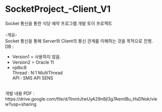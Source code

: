 # SocketProject_-Client_V1
Socket 통신을 통한 식당 예약 프로그램 개발 토이 프로젝트<br/>
<br/>
-개요-<br/>
Socket 통신을 통해 Server와 Client의 통신 관계를 이해하는 것을 목적으로 진행.<br/>
DB : <br/>
- Version1 = 사용하지 않음.<br/>
- Version2 = Oracle 11<br/>
- ojdbc8<br/>
Thread : N:1 MultiThread<br/>
API : SMS API SENS<br/>
<br/>
개발 내용 PDF : https://drive.google.com/file/d/1InmtJtwUyA29n8jl3g7AemIBu_HsDNok/view?usp=sharing
